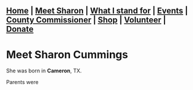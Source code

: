 ## [Home](./index.md) | [Meet Sharon](./MeetSharon.md) | [What I stand for](./MyVision.md) | [Events](./Events.md) | [County Commissioner](./CountyCommissioner.md) | [Shop](./Shop.md) | [Volunteer](./Volunteer.md) | [Donate](./Donate.md) 

# Meet Sharon Cummings
She was born in **Cameron**, TX.

Parents were 

